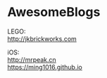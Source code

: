 # AwesomeBlogs

LEGO:  
    http://jkbrickworks.com

iOS:  
    http://mrpeak.cn  
    https://ming1016.github.io
